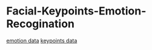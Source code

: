 # Facial-Keypoints-Emotion-Recogination
[emotion data](https://drive.google.com/file/d/10EG3b9PMNpImjCWP3239VjEN6mQVLpCp/view?usp=sharing)
[keypoints data](https://drive.google.com/file/d/10BZytrH7WCbYQ8H-lC2sypxNTqsrrKB1/view?usp=sharing)
